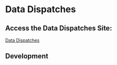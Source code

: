 # Data Dispatches

## Access the Data Dispatches Site:

[Data Dispatches](https://jhu-data-services.github.io/data-dispatches/)

## Development


